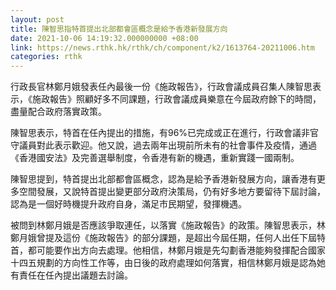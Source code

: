 ```yaml
---
layout: post
title: 陳智思指特首提出北部都會區概念是給予香港新發展方向
date: 2021-10-06 14:19:32.000000000 +08:00
link: https://news.rthk.hk/rthk/ch/component/k2/1613764-20211006.htm
categories: rthk
---
```


行政長官林鄭月娥發表任內最後一份《施政報告》，行政會議成員召集人陳智思表示，《施政報告》照顧好多不同課題，行政會議成員樂意在今屆政府餘下的時間，盡量配合政府落實政策。

陳智思表示，特首在任內提出的措施，有96%已完成或正在進行，行政會議非官守議員對此表示歡迎。他又說，過去兩年出現前所未有的社會事件及疫情，通過《香港國安法》及完善選舉制度，令香港有新的機遇，重新實踐一國兩制。

陳智思提到，特首提出北部都會區概念，認為是給予香港新發展方向，讓香港有更多空間發展，又說特首提出變更部分政府決策局，仍有好多地方要留待下屆討論，認為是一個好時機提升政府自身，滿足市民期望，發揮機遇。

被問到林鄭月娥是否應該爭取連任，以落實《施政報告》的政策。陳智思表示，林鄭月娥曾提及這份《施政報告》的部分課題，是超出今屆任期，任何人出任下屆特首，都可能要作出方向去處理。他相信，林鄭月娥是先勾劃香港能夠發揮配合國家十四五規劃的方向性工作等，由日後的政府處理如何落實，相信林鄭月娥是認為她有責任在任內提出議題去討論。
